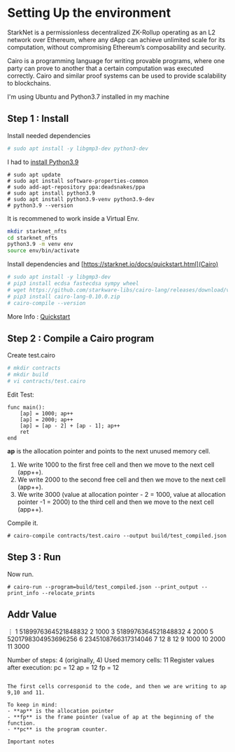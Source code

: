 # Setting Up the environment
StarkNet is a permissionless decentralized ZK-Rollup operating as an L2 network over Ethereum, where any dApp can achieve unlimited scale for its computation, without compromising Ethereum’s composability and security.

Cairo is a programming language for writing provable programs, where one party can prove to another that a certain computation was executed correctly. Cairo and similar proof systems can be used to provide scalability to blockchains.

I'm using Ubuntu and Python3.7 installed in my machine

## Step 1 : Install

Install needed dependencies
```bash
# sudo apt install -y libgmp3-dev python3-dev
```

I had to [install Python3.9](https://linuxhint.com/install-python-ubuntu-22-04/)
```
# sudo apt update
# sudo apt install software-properties-common
# sudo add-apt-repository ppa:deadsnakes/ppa
# sudo apt install python3.9
# sudo apt install python3.9-venv python3.9-dev
# python3.9 --version
```

It is recommened to work inside a Virtual Env. 
```bash
mkdir starknet_nfts
cd starknet_nfts
python3.9 -m venv env
source env/bin/activate
```

Install dependencies and [https://starknet.io/docs/quickstart.html](Cairo)

```bash
# sudo apt install -y libgmp3-dev
# pip3 install ecdsa fastecdsa sympy wheel
# wget https://github.com/starkware-libs/cairo-lang/releases/download/v0.10.0/cairo-lang-0.10.0.zip
# pip3 install cairo-lang-0.10.0.zip 
# cairo-compile --version
```
More Info : [Quickstart](https://starknet.io/docs/quickstart.html)

## Step 2 : Compile a Cairo program

Create test.cairo
```bash
# mkdir contracts
# mkdir build 
# vi contracts/test.cairo
```

Edit Test:
```cairo
func main():
    [ap] = 1000; ap++
    [ap] = 2000; ap++
    [ap] = [ap - 2] + [ap - 1]; ap++
    ret
end
```

**ap** is the allocation pointer and points to the next unused memory cell. 
1. We write 1000 to the first free cell and then we move to the next cell (app++).
2. We write 2000 to the second free cell and then we move to the next cell (app++).
3. We write 3000 (value at allocation pointer - 2 = 1000, value at allocation pointer -1 = 2000) to the third cell and then we move to the next cell (app++).

Compile it.
```
# cairo-compile contracts/test.cairo --output build/test_compiled.json
````

## Step 3 : Run
Now run.
```
# cairo-run --program=build/test_compiled.json --print_output --print_info --relocate_prints
```

Addr  Value
-----------
⋮
1     5189976364521848832
2     1000
3     5189976364521848832
4     2000
5     5201798304953696256
6     2345108766317314046
7     12
8     12
9     1000
10    2000
11    3000

Number of steps: 4 (originally, 4)
Used memory cells: 11
Register values after execution:
pc = 12
ap = 12
fp = 12
```

The first cells corresponid to the code, and then we are writing to ap 9,10 and 11.

To keep in mind:
- **ap** is the allocation pointer
- **fp** is the frame pointer (value of ap at the beginning of the function.
- **pc** is the program counter.

Important notes
